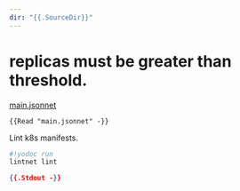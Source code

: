 ```yaml
---
dir: "{{.SourceDir}}"
---
```


# replicas must be greater than threshold.

[main.jsonnet](main.jsonnet)

```jsonnet
{{Read "main.jsonnet" -}}
```

Lint k8s manifests.

```sh
#!yodoc run
lintnet lint
```

```json
{{.Stdout -}}
```
